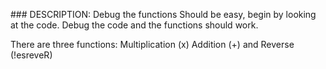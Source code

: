 ### DESCRIPTION:
Debug the functions
Should be easy, begin by looking at the code. Debug the code and the functions should work.

There are three functions: Multiplication (x) Addition (+) and Reverse (!esreveR)